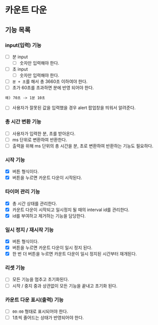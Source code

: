 # 카운트 다운

## 기능 목록

### input(입력) 기능

- [ ] 분 input
  - [ ] 숫자만 입력해야 한다.
- [ ] 초 input
  - [ ] 숫자만 입력해야 한다.
- [ ] `분 + 초`를 해서 총 3660초 이하여야 한다.
- [ ] 초가 60초를 초과하면 분에 반영 되어야 한다.

```
예) 70초 -> 1분 10초
```

- [ ] 사용자가 잘못된 값을 입력했을 경우 alert 팝업창을 띄워서 알려준다.

### 총 시간 변환 기능

- [ ] 사용자가 입력한 분, 초를 받아온다.
- [ ] ms 단위로 변환하여 반환한다.
- [ ] 출력을 위해 ms 단위의 총 시간을 분, 초로 변환하여 반환하는 기능도 필요하다.

### 시작 기능

- [x] 버튼 형식이다.
- [x] 버튼을 누르면 카운트 다운이 시작된다.

### 타이머 관리 기능

- [x] 총 시간 상태를 관리한다.
- [x] 카운트 다운이 시작되고 일시정지 될 때의 interval id를 관리한다.
- [x] id를 부여하고 제거하는 기능을 담당한다.

### 일시 정지 / 재시작 기능

- [x] 버튼 형식이다.
- [x] 버튼을 누르면 카운트 다운이 일시 정지 된다.
- [x] 한 번 더 버튼을 누르면 카운트 다운이 일시 정지된 시간부터 재개된다.

### 리셋 기능

- [ ] 모든 기능을 멈추고 초기화된다.
- [ ] 시작 / 중지 중과 상관없이 모든 기능을 끝내고 초기화 된다.

### 카운트 다운 표시(출력) 기능

- [ ] `00:00` 형태로 표시되어야 한다.
- [ ] 1초씩 줄어드는 상태가 반영되어야 한다.
